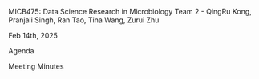 MICB475: Data Science Research in Microbiology
Team 2 - QingRu Kong, Pranjali Singh, Ran Tao, Tina Wang, Zurui Zhu

Feb 14th, 2025

Agenda


Meeting Minutes


